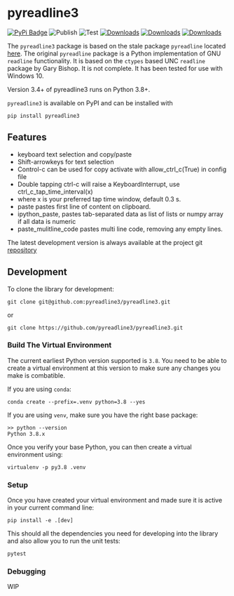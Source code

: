 # pyreadline3

[![PyPi Badge](https://img.shields.io/pypi/v/pyreadline3)](https://pypi.org/project/pyreadline3/)
![Publish](https://github.com/pyreadline3/pyreadline3/workflows/Publish/badge.svg)
![Test](https://github.com/pyreadline3/pyreadline3/workflows/Test/badge.svg)
[![Downloads](https://static.pepy.tech/personalized-badge/pyreadline3?period=week&units=international_system&left_color=black&right_color=orange&left_text=Last%20Week)](https://pepy.tech/project/pyreadline3)
[![Downloads](https://static.pepy.tech/personalized-badge/pyreadline3?period=month&units=international_system&left_color=black&right_color=orange&left_text=Month)](https://pepy.tech/project/pyreadline3)
[![Downloads](https://static.pepy.tech/personalized-badge/pyreadline3?period=total&units=international_system&left_color=black&right_color=orange&left_text=Total)](https://pepy.tech/project/pyreadline3)

The `pyreadline3` package is based on the stale package `pyreadline` located
[here](https://github.com/pyreadline/pyreadline).
The original `pyreadline` package is a Python implementation of GNU `readline`
functionality.
It is based on the `ctypes` based UNC `readline` package by Gary Bishop.
It is not complete.
It has been tested for use with Windows 10.

Version 3.4+ of pyreadline3 runs on Python 3.8+.

`pyreadline3` is available on PyPI and can be installed with

    pip install pyreadline3

## Features

- keyboard text selection and copy/paste
- Shift-arrowkeys for text selection
- Control-c can be used for copy activate with allow_ctrl_c(True) in config file
- Double tapping ctrl-c will raise a KeyboardInterrupt, use ctrl_c_tap_time_interval(x)
- where x is your preferred tap time window, default 0.3 s.
- paste pastes first line of content on clipboard.
- ipython_paste, pastes tab-separated data as list of lists or numpy array if all data is numeric
- paste_mulitline_code pastes multi line code, removing any empty lines.

The latest development version is always available at the project git
[repository](https://github.com/pyreadline3/pyreadline3)

## Development

To clone the library for development:

    git clone git@github.com:pyreadline3/pyreadline3.git

or

    git clone https://github.com/pyreadline3/pyreadline3.git

### Build The Virtual Environment

The current earliest Python version supported is `3.8`. You need to be able to create a virtual environment at this version to make sure any changes you make is combatible.

If you are using `conda`:

    conda create --prefix=.venv python=3.8 --yes

If you are using `venv`, make sure you have the right base package:

    >> python --version
    Python 3.8.x

Once you verify your base Python, you can then create a virtual environment using:

    virtualenv -p py3.8 .venv

### Setup

Once you have created your virtual environment and made sure it is active in your current command line:

    pip install -e .[dev]

This should all the dependencies you need for developing into the library and also allow you to run the unit tests:

    pytest

### Debugging

 WIP
